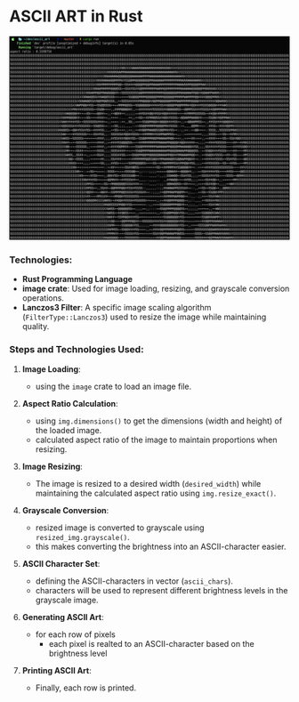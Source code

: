 # ASCII ART in Rust

![output ascii-art](images/output.png)

### Technologies:
- **Rust Programming Language**
- **image crate**: Used for image loading, resizing, and grayscale conversion operations.
- **Lanczos3 Filter**: A specific image scaling algorithm (`FilterType::Lanczos3`) used to resize the image while maintaining quality.

### Steps and Technologies Used:
1. **Image Loading**: 
   - using the `image` crate to load an image file.

2. **Aspect Ratio Calculation**:
   - using `img.dimensions()` to get the dimensions (width and height) of the loaded image.
   - calculated aspect ratio of the image to maintain proportions when resizing.

3. **Image Resizing**:
   - The image is resized to a desired width (`desired_width`) while maintaining the calculated aspect ratio using `img.resize_exact()`.

4. **Grayscale Conversion**:
   - resized image is converted to grayscale using `resized_img.grayscale()`.
   - this makes converting the brightness into an ASCII-character easier.

5. **ASCII Character Set**:
   - defining the ASCII-characters in vector (`ascii_chars`).
   - characters will be used to represent different brightness levels in the grayscale image.

6. **Generating ASCII Art**:
   - for each row of pixels
        - each pixel is realted to an ASCII-character based on the brightness level

7. **Printing ASCII Art**:
   - Finally, each row is printed.
